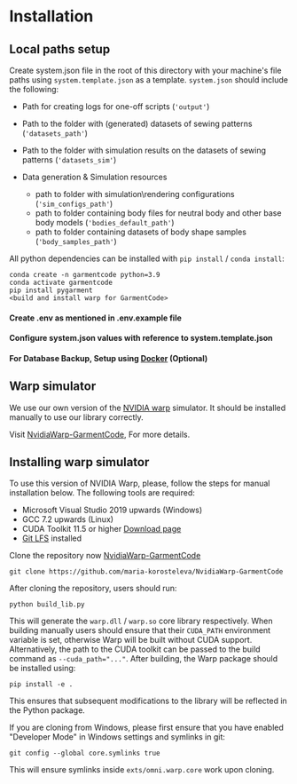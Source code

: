 # Installation

## Local paths setup

Create system.json file in the root of this directory with your machine's file paths using `system.template.json` as a template.
`system.json` should include the following:
* Path for creating logs for one-off scripts (`'output'`)
* Path to the folder with (generated) datasets of sewing patterns (`'datasets_path'`)
* Path to the folder with simulation results on the datasets of sewing patterns (`'datasets_sim'`)

* Data generation & Simulation resources
    * path to folder with simulation\rendering configurations (`'sim_configs_path'`)
    * path to folder containing body files for neutral body and other base body models (`'bodies_default_path'`)
    * path to folder containing datasets of body shape samples (`'body_samples_path'`)

All python dependencies can be installed with `pip install` / `conda install`:

```
conda create -n garmentcode python=3.9
conda activate garmentcode
pip install pygarment
<build and install warp for GarmentCode>
```

#### Create .env as mentioned in .env.example file

#### Configure system.json values with reference to system.template.json

#### For Database Backup, Setup using [Docker](./Dockerization.md) (Optional)

## Warp simulator

We use our own version of the [NVIDIA warp](https://github.com/maria-korosteleva/NvidiaWarp-GarmentCode) simulator. It should be installed manually to use our library correctly.

 Visit [NvidiaWarp-GarmentCode](https://github.com/maria-korosteleva/NvidiaWarp-GarmentCode), For more details.

## Installing warp simulator

To use this version of NVIDIA Warp, please, follow the steps for manual installation below. The following tools are required:

* Microsoft Visual Studio 2019 upwards (Windows)
* GCC 7.2 upwards (Linux)
* CUDA Toolkit 11.5 or higher [Download page](https://developer.nvidia.com/cuda-downloads)
* [Git LFS](https://git-lfs.github.com/) installed

Clone the repository now [NvidiaWarp-GarmentCode](https://github.com/maria-korosteleva/NvidiaWarp-GarmentCode)

    git clone https://github.com/maria-korosteleva/NvidiaWarp-GarmentCode

After cloning the repository, users should run:

    python build_lib.py

This will generate the `warp.dll` / `warp.so` core library respectively. When building manually users should ensure that their `CUDA_PATH` environment variable is set, otherwise Warp will be built without CUDA support. Alternatively, the path to the CUDA toolkit can be passed to the build command as `--cuda_path="..."`. After building, the Warp package should be installed using:

    pip install -e .

This ensures that subsequent modifications to the library will be reflected in the Python package.

If you are cloning from Windows, please first ensure that you have enabled "Developer Mode" in Windows settings and symlinks in git:

    git config --global core.symlinks true

This will ensure symlinks inside ``exts/omni.warp.core`` work upon cloning.
